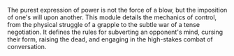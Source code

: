 The purest expression of power is not the force of a blow, but the imposition of one's will upon another. This module details the mechanics of control, from the physical struggle of a grapple to the subtle war of a tense negotiation. It defines the rules for subverting an opponent's mind, cursing their form, raising the dead, and engaging in the high-stakes combat of conversation.